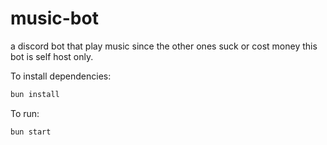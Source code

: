 # music-bot

a discord bot that play music since the other ones suck or cost money
this bot is self host only.

To install dependencies:

```bash
bun install
```

To run:

```bash
bun start
```

